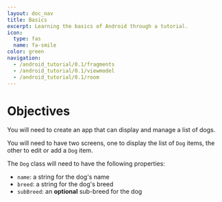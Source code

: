 ```yaml
---
layout: doc_nav
title: Basics
excerpt: Learning the basics of Android through a tutorial.
icon:
  type: fas
  name: fa-smile
color: green
navigation:
  - /android_tutorial/0.1/fragments
  - /android_tutorial/0.1/viewmodel
  - /android_tutorial/0.1/room
---
```


# Objectives

<div class="jumbotron text-left">

You will need to create an app that can display and manage a list of dogs.

You will need to have two screens, one to display the list of `Dog` items, the other to edit or add a `Dog` item.

The `Dog` class will need to have the following properties:

 - `name`: a string for the dog's name
 - `breed`: a string for the dog's breed
 - `subBreed`: an **optional** sub-breed for the dog

</div>
<!--stackedit_data:
eyJoaXN0b3J5IjpbNTY4ODA0ODg5XX0=
-->